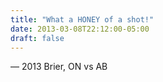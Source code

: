 ```yaml
---
title: "What a HONEY of a shot!"
date: 2013-03-08T22:12:00-05:00
draft: false
---
```

— 2013 Brier, ON vs AB
<!--more--> 

